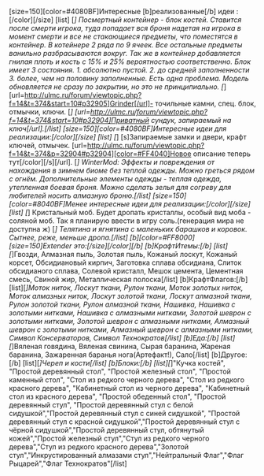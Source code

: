 [size=150][color=#4080BF]Интересные [b]реализованные[/b] идеи :[/color][/size]
[list]
[*] Посмертный контейнер - блок костей. Ставится после смерти игрока, туда попадает вся броня надетая на игрока в момент смерти и все не стакающиеся предметы, что поместятся в контейнер. В котейнере 2 ряда по 9 ячеек. Все остальные предметы ванильно разбрасываются вокруг. Так же в контейнер добавляется гнилая плоть и кость с 15% и 25% вероятностью соответственно. Блок имеет 3 состояния. 1. абсолютно пустой. 2. до средней заполненности 3. более, чем на половину заполненные. Есть одна проблема. Модель обновляется не сразу по закрытии, но это не принципиально.
[*] [url=http://ulmc.ru/forum/viewtopic.php?f=14&t=374&start=10#p32905]Grinder[/url]- точильные камни, спец. блок, отмычки, ключи.
[*] [url=http://ulmc.ru/forum/viewtopic.php?f=14&t=374&start=10#p32904]Приватный сундук, запираемый на ключ[/url].[/list]
[size=150][color=#4080BF]Интересные идеи для реализации:[/color][/size]
[list]
[*] [s]Запираемые замки и двери, крафт ключей, отмычек. [url=http://ulmc.ru/forum/viewtopic.php?f=14&t=374&p=32904#p32904][color=#FF4040]Новое описание теперь тут[/color][/s][/url].
[*] WinterMod: Эффекты и повреждения от нахождения в зимнем биоме без теплой одежды. Можно греться рядом с огнём. Дополнительные элементы одежды - теплая одежда, утепленная боевая броня. Можно сделать зелья для согреву для любителей носить алмазную броню.[/list]
[size=150][color=#8040BF]Менее интересные идеи для реализации:[/color][/size]
[list]
[*] Кристальный моб. Будет дропать кристаллы, особый вид моба - соляной моб. Так я планирую ввести в игру соль.(генерация мира не доступна ж)
[*] Телятина и ягнятина с маленьких барашков и коровок. Сытнее, реже, меньше дропа.[/list]
[b][color=#FF8000][size=150]Extender это:[/size][/color][/b]
[b]КрафтИтемы:[/b]
[list][*]Гвозди, Алмазная пыль, Золотая пыль, Кожаный лоскут, Кожаный корсет, Обсидиановый кирпич, Заготовка сплава обсидиана, Слиток обсидианого сплава, Солевой кристалл, Мешок цемента, Цементная смесь, Свиной жир, Металлическая полоска[/list]
[b]КрафтФлагов:[/b]
[list][*]Моток ниток, Лоскут ткани, Рулон ткани, Моток золотых ниток, Моток алмазных ниток, Лоскут золотой ткани, Лоскут алмазной ткани, Рулон золотой ткани, Рулон алмазной ткани, Нашивка, Нашивка с золотыми нитками, Нашивка с алмазными нитками, Золотой шеврон с золотыми нитками, Золотой шеврон с алмазными нитками, Алмазный шеврон с золотыми нитками, Алмазный шеврон с алмазными нитками, Символ Консерваторов, Символ Технократов[/list]
[b]Еда:[/b]
[list][*]Вяленая говядина, Вяленая свинина, Сырая баранина, Жареная баранина, Зажаренная баранья нога(Артефакт!), Сало[/list]
[b]Другое:[/b]
[list][*]Череп и кости[/list]
[b]Блоки:[/b]
[list][*]"Кучка костей", "Простой деревянный стол", "Простой железный стол", "Простой каменный стол", "Стол из редкого черного дерева", "Стол из редкого красного дерева", "Кабинетный стол из черного дерева", "Кабинетный стол из красного дерева", "Простой обеденный стол",  "Простой деревянный стул", "Простой деревянный стул с белой сидушкой","Простой деревянный стул с синей сидушкой", "Простой деревянный стул с красной сидушкой","Простой деревянный стул с чёрной сидушкой","Простой деревянный стул, обтянутый кожей","Простой железный стул","Стул из редкого черного дерева","Стул из редкого красного дерева","Золотой стул","Инкрустированный алмазами стул","Нейтральный Флаг","Флаг Рыцарей","Флаг Технократов"[/list]